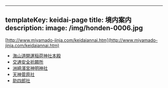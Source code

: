 ---
templateKey: keidai-page
title: 境内案内
description:
image: /img/honden-0006.jpg
----

[http://www.miyamado-jinja.com/keidaiannai.htm](http://www.miyamado-jinja.com/keidaiannai.htm)

- [海山道開運稲荷神社本殿](/honden)
- [交通安全祈願所](/kigansho)
- [洲崎濱宮神明神社](/shinmeisha)
- [天神菅原社](/tenjinzo)
- [助四郎社](/sukeshiro)
